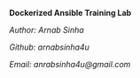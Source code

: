 **Dockerized Ansible Training Lab**

_Author: Arnab Sinha_

_Github: arnabsinha4u_

_Email: anrabsinha4u@gmail.com_
